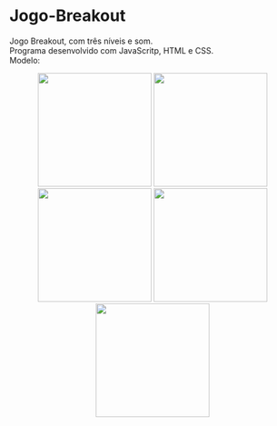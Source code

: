 # Jogo-Breakout
 Jogo Breakout, com três níveis e som.<br>
 Programa desenvolvido com JavaScritp, HTML e CSS.<br>
 Modelo:<br>
 <div align="center">
<img src="https://user-images.githubusercontent.com/86475008/175961805-76844d7e-a98a-479c-aeee-9c1a08962edd.jpg"/ width="200px">
<img src="https://user-images.githubusercontent.com/86475008/175961957-91de3c69-39da-42f5-82ea-2345e59f5e85.jpg"/ width="200px">
<img src="https://user-images.githubusercontent.com/86475008/175962133-2edfe6b6-6372-41ff-9ba6-dfad736313a9.jpg"/ width="200px">
<img src="https://user-images.githubusercontent.com/86475008/175962174-7ee2466b-2711-4553-ad2d-5b4fd084889c.jpg"/ width="200px">
<img src="https://user-images.githubusercontent.com/86475008/175962214-b330a3a2-05fc-41fc-81b5-a94f48a46708.jpg"/ width="200px">
<div>
